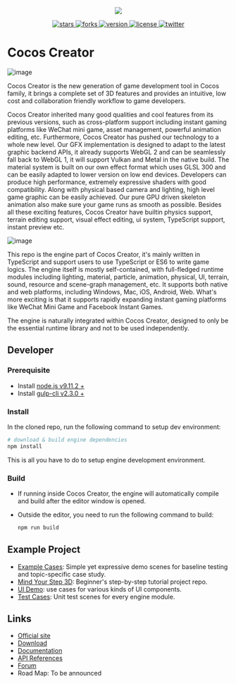 <p align="center">
    <a href="https://www.cocos.com/">
        <img src="https://user-images.githubusercontent.com/1503156/50446380-ad88c980-094f-11e9-8eff-0094bde708d0.png">
    </a>
</p>
<p align="center">
    <a href="https://github.com/cocos-creator/engine/stargazers">
        <img src="https://img.shields.io/github/stars/cocos-creator/engine.svg?style=flat-square&colorB=4183c4"
             alt="stars">
    </a>
    <a href="https://github.com/cocos-creator/engine/network">
        <img src="https://img.shields.io/github/forks/cocos-creator/engine.svg?style=flat-square&colorB=4183c4"
             alt="forks">
    </a>
    <a href="https://github.com/cocos-creator/engine/releases">
        <img src="https://img.shields.io/github/tag/cocos-creator/engine.svg?label=version&style=flat-square&colorB=4183c4"
             alt="version">
    </a>
    <a href="./licenses/LICENSE">
        <img src="https://img.shields.io/badge/license-MIT-blue.svg?style=flat-square&colorB=4183c4"
             alt="license">
    </a>
    <a href="https://twitter.com/cocos2dx">
        <img src="https://img.shields.io/twitter/follow/cocos2dx.svg?logo=twitter&label=follow&style=flat-square&colorB=4183c4"
             alt="twitter">
    </a>
</p>

# Cocos Creator

![image](https://user-images.githubusercontent.com/1503156/111035862-53548000-8457-11eb-8e8b-52d854caf627.png)

Cocos Creator is the new generation of game development tool in Cocos family, it brings a complete set of 3D features and provides an intuitive, low cost and collaboration friendly workflow to game developers.

Cocos Creator inherited many good qualities and cool features from its previous versions, such as cross-platform support including instant gaming platforms like WeChat mini game, asset management, powerful animation editing, etc. Furthermore, Cocos Creator has pushed our technology to a whole new level. Our GFX implementation is designed to adapt to the latest graphic backend APIs, it already supports WebGL 2 and can be seamlessly fall back to WebGL 1, it will support Vulkan and Metal in the native build. The material system is built on our own effect format which uses GLSL 300 and can be easily adapted to lower version on low end devices. Developers can produce high performance, extremely expressive shaders with good compatibility. Along with physical based camera and lighting, high level game graphic can be easily achieved. Our pure GPU driven skeleton animation also make sure your game runs as smooth as possible. Besides all these exciting features, Cocos Creator have builtin physics support, terrain editing support, visual effect editing, ui system, TypeScript support, instant preview etc.

![image](https://user-images.githubusercontent.com/1503156/111037166-f27c7600-845d-11eb-988f-4c2c8b5c7321.png)

This repo is the engine part of Cocos Creator, it's mainly written in TypeScript and support users to use TypeScript or ES6 to write game logics. The engine itself is mostly self-contained, with full-fledged runtime modules including lighting, material, particle, animation, physical, UI, terrain, sound, resource and scene-graph management, etc. It supports both native and web platforms, including Windows, Mac, iOS, Android, Web. What's more exciting is that it supports rapidly expanding instant gaming platforms like WeChat Mini Game and Facebook Instant Games.

The engine is naturally integrated within Cocos Creator, designed to only be the essential runtime library and not to be used independently.

## Developer

### Prerequisite

- Install [node.js v9.11.2 +](https://nodejs.org/)
- Install [gulp-cli v2.3.0 +](https://github.com/gulpjs/gulp/tree/master/docs/getting-started)

### Install

In the cloned repo, run the following command to setup dev environment:

```bash
# download & build engine dependencies
npm install
```

This is all you have to do to setup engine development environment.

### Build

- If running inside Cocos Creator, the engine will automatically compile and build after the editor window is opened.

- Outside the editor, you need to run the following command to build:

  ```bash
  npm run build
  ```

## Example Project

- [Example Cases](https://github.com/cocos-creator/example-3d): Simple yet expressive demo scenes for baseline testing and topic-specific case study.
- [Mind Your Step 3D](https://github.com/cocos-creator/tutorial-mind-your-step-3d): Beginner's step-by-step tutorial project repo.
- [UI Demo](https://github.com/cocos-creator/demo-ui/tree/3d): use cases for various kinds of UI components.
- [Test Cases](https://github.com/cocos-creator/test-cases-3d): Unit test scenes for every engine module.

## Links

- [Official site](https://www.cocos.com/products#CocosCreator)
- [Download](https://www.cocos.com/creator)
- [Documentation](https://docs.cocos.com/creator/manual/)
- [API References](https://docs.cocos.com/creator/api/)
- [Forum](https://discuss.cocos2d-x.org/c/creator)
- Road Map: To be announced
